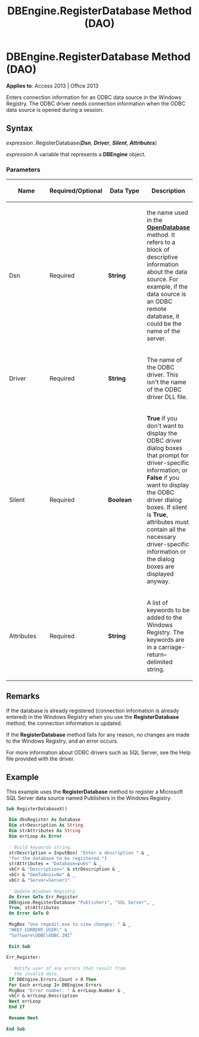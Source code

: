﻿---
title: DBEngine.RegisterDatabase Method (DAO)
TOCTitle: RegisterDatabase Method
ms:assetid: ed87a694-2c89-0a78-5d8b-0cc7e09fadff
ms:mtpsurl: https://msdn.microsoft.com/library/Ff836347(v=office.15)
ms:contentKeyID: 48548541
ms.date: 09/18/2015
mtps_version: v=office.15
f1_keywords:
- dao360.chm1052938
f1_categories:
- Office.Version=v15
---

# DBEngine.RegisterDatabase Method (DAO)


**Applies to**: Access 2013 | Office 2013


Enters connection information for an ODBC data source in the Windows Registry. The ODBC driver needs connection information when the ODBC data source is opened during a session.

## Syntax

*expression* .RegisterDatabase(***Dsn***, ***Driver***, ***Silent***, ***Attributes***)

*expression* A variable that represents a **DBEngine** object.

### Parameters

<table>
<colgroup>
<col style="width: 25%" />
<col style="width: 25%" />
<col style="width: 25%" />
<col style="width: 25%" />
</colgroup>
<thead>
<tr class="header">
<th><p>Name</p></th>
<th><p>Required/Optional</p></th>
<th><p>Data Type</p></th>
<th><p>Description</p></th>
</tr>
</thead>
<tbody>
<tr class="odd">
<td><p>Dsn</p></td>
<td><p>Required</p></td>
<td><p><strong>String</strong></p></td>
<td><p>the name used in the <strong><a href="dbengine-opendatabase-method-dao.md">OpenDatabase</a></strong> method. It refers to a block of descriptive information about the data source. For example, if the data source is an ODBC remote database, it could be the name of the server.</p></td>
</tr>
<tr class="even">
<td><p>Driver</p></td>
<td><p>Required</p></td>
<td><p><strong>String</strong></p></td>
<td><p>The name of the ODBC driver. This isn't the name of the ODBC driver DLL file.</p></td>
</tr>
<tr class="odd">
<td><p>Silent</p></td>
<td><p>Required</p></td>
<td><p><strong>Boolean</strong></p></td>
<td><p><strong>True</strong> if you don't want to display the ODBC driver dialog boxes that prompt for driver-specific information; or <strong>False</strong> if you want to display the ODBC driver dialog boxes. If silent is <strong>True</strong>, attributes must contain all the necessary driver-specific information or the dialog boxes are displayed anyway.</p></td>
</tr>
<tr class="even">
<td><p>Attributes</p></td>
<td><p>Required</p></td>
<td><p><strong>String</strong></p></td>
<td><p>A list of keywords to be added to the Windows Registry. The keywords are in a carriage-return–delimited string.</p></td>
</tr>
</tbody>
</table>


## Remarks

If the database is already registered (connection information is already entered) in the Windows Registry when you use the **RegisterDatabase** method, the connection information is updated.

If the **RegisterDatabase** method fails for any reason, no changes are made to the Windows Registry, and an error occurs.

For more information about ODBC drivers such as SQL Server, see the Help file provided with the driver.

## Example

This example uses the **RegisterDatabase** method to register a Microsoft SQL Server data source named Publishers in the Windows Registry.

```vb 
Sub RegisterDatabaseX() 
 
 Dim dbsRegister As Database 
 Dim strDescription As String 
 Dim strAttributes As String 
 Dim errLoop As Error 
 
 ' Build keywords string. 
 strDescription = InputBox( "Enter a description " & _ 
 "for the database to be registered.") 
 strAttributes = "Database=pubs" & _ 
 vbCr & "Description=" & strDescription & _ 
 vbCr & "OemToAnsi=No" & _ 
 vbCr & "Server=Server1" 
 
 ' Update Windows Registry. 
 On Error GoTo Err_Register 
 DBEngine.RegisterDatabase "Publishers", "SQL Server", _ 
 True, strAttributes 
 On Error GoTo 0 
 
 MsgBox "Use regedit.exe to view changes: " & _ 
 "HKEY_CURRENT_USER\" & _ 
 "Software\ODBC\ODBC.INI" 
 
 Exit Sub 
 
Err_Register: 
 
 ' Notify user of any errors that result from 
 ' the invalid data. 
 If DBEngine.Errors.Count > 0 Then 
 For Each errLoop In DBEngine.Errors 
 MsgBox "Error number: " & errLoop.Number & _ 
 vbCr & errLoop.Description 
 Next errLoop 
 End If 
 
 Resume Next 
 
End Sub 
 
```

